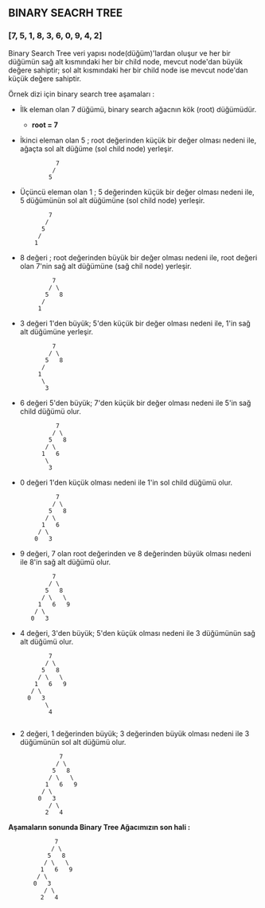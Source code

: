 ## BINARY SEACRH TREE
### [7, 5, 1, 8, 3, 6, 0, 9, 4, 2]

Binary Search Tree veri yapısı node(düğüm)'lardan oluşur ve her bir düğümün sağ alt kısmındaki her bir child node, mevcut node'dan büyük değere sahiptir; 
sol alt kısmındaki her bir child node ise mevcut node'dan küçük değere sahiptir.

Örnek dizi için binary search tree aşamaları :

- İlk eleman olan 7 düğümü, binary search ağacnın kök (root) düğümüdür. 
  - **root = 7**

- İkinci eleman olan 5 ; root değerinden küçük bir değer olması nedeni ile, ağaçta sol alt düğüme (sol child node) yerleşir.

  ```
            7
           /
          5
   ```
   
- Üçüncü eleman olan 1 ; 5 değerinden küçük bir değer olması nedeni ile, 5 düğümünün sol alt düğümüne (sol child node) yerleşir.
    ```
            7
           /
          5
         /
        1
   ```
- 8 değeri ; root değerinden büyük bir değer olması nedeni ile, root değeri olan 7'nin sağ alt düğümüne (sağ chil node) yerleşir.
   ```
            7
           / \
          5   8
         /
        1
   ```
- 3 değeri 1'den büyük; 5'den küçük bir değer olması nedeni ile, 1'in sağ alt düğümüne yerleşir.
    ```
             7  
            / \
           5   8
          /    
         1      
          \   
           3           
   ```
- 6 değeri 5'den büyük; 7'den küçük bir değer olması nedeni ile 5'in sağ child düğümü olur.
  
   ```
             7  
            / \
           5   8
          / \   
         1   6    
          \   
           3
   ```
- 0 değeri 1'den küçük olması nedeni ile 1'in sol child düğümü olur.
     
   ```
             7  
            / \
           5   8
          / \   
         1   6    
        / \   
       0   3 
   ```

- 9 değeri, 7 olan root değerinden ve 8 değerinden büyük olması nedeni ile 8'in sağ alt düğümü olur.

    ```
             7  
            / \
           5   8
          / \   \
         1   6   9 
        / \   
       0   3
   ```
- 4 değeri, 3'den büyük; 5'den küçük olması nedeni ile 3 düğümünün sağ alt düğümü olur.
     ```
             7  
            / \
           5   8
          / \   \
         1   6   9 
        / \   
       0   3  
            \
             4   
      
   ```
- 2 değeri, 1 değerinden büyük; 3 değerinden büyük olması nedeni ile 3 düğümünün sol alt düğümü olur.
  ```
             7  
            / \
           5   8
          / \   \
         1   6   9 
        / \   
       0   3  
          / \
         2   4 
   ```
   
**Aşamaların sonunda Binary Tree Ağacımızın son hali :**
```
             7  
            / \
           5   8
          / \   \
         1   6   9 
        / \   
       0   3  
          / \
         2   4
   ```

  
